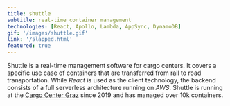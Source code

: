 ```yaml
---
title: shuttle
subtitle: real-time container management 
technologies: [React, Apollo, Lambda, AppSync, DynamoDB]
gif: '/images/shuttle.gif'
link: '/slapped.html'
featured: true
---
```


Shuttle is a real-time management software for cargo centers.
It covers a specific use case of containers that are transferred from rail to road transportation.
While *React* is used as the client technology, the backend consists of a full serverless architecture running on *AWS*.
Shuttle is running at the [Cargo Center Graz](http://www.cargo-center-graz.at/) since 2019 and has managed over 10k containers.
